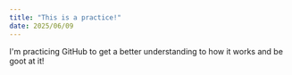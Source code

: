 ```yaml
---
title: "This is a practice!"
date: 2025/06/09
---
```

I'm practicing GitHub to get a better understanding to how it works and be goot at it!
